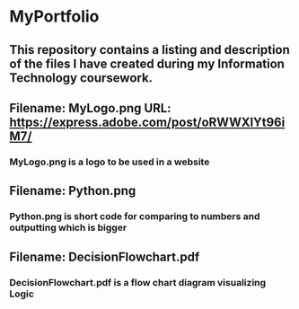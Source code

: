 # MyPortfolio
## This repository contains a listing and description of the files I have created during my Information Technology coursework.
## Filename: MyLogo.png URL: https://express.adobe.com/post/oRWWXIYt96iM7/
### MyLogo.png is a logo to be used in a website
## Filename: Python.png
### Python.png is short code for comparing to numbers and outputting which is bigger
## Filename: DecisionFlowchart.pdf
### DecisionFlowchart.pdf is a flow chart diagram visualizing Logic

